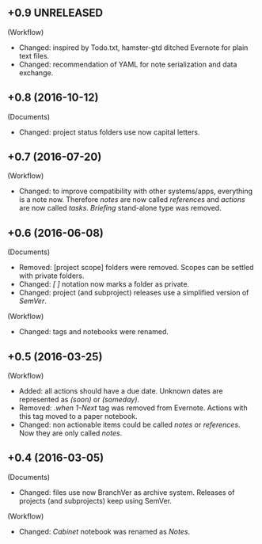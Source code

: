 ## +0.9 UNRELEASED

(Workflow)
- Changed: inspired by Todo.txt, hamster-gtd ditched Evernote for plain text files.
- Changed: recommendation of YAML for note serialization and data exchange. 

## +0.8 (2016-10-12)

(Documents)
- Changed: project status folders use now capital letters.

## +0.7 (2016-07-20)

(Workflow)
- Changed: to improve compatibility with other systems/apps, everything is a note now. Therefore *notes* are now called *references* and *actions* are now called *tasks*. *Briefing* stand-alone type was removed.

## +0.6 (2016-06-08)

(Documents)
- Removed: [project scope] folders were removed. Scopes can be settled with private folders.
- Changed: *[ ]* notation now marks a folder as private.
- Changed: project (and subproject) releases use a simplified version of *SemVer*.

(Workflow)
- Changed: tags and notebooks were renamed.

## +0.5 (2016-03-25)

(Workflow)
- Added: all actions should have a due date. Unknown dates are represented as *(soon)* or *(someday)*.
- Removed: *.when* *1-Next* tag was removed from Evernote. Actions with this tag moved to a paper notebook.
- Changed: non actionable items could be called *notes* or *references*. Now they are only called *notes*.

## +0.4 (2016-03-05)

(Documents)
- Changed: files use now BranchVer as archive system. Releases of projects (and subprojects) keep using SemVer.

(Workflow)
- Changed: *Cabinet* notebook was renamed as *Notes*.
